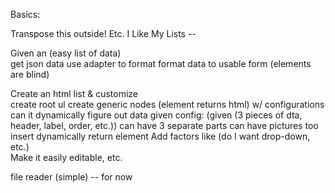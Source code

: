 Basics: 

Transpose this outside! Etc.
I Like My Lists -- 

Given an (easy list of data)  
    get json data
    use adapter to format
        format data to usable form (elements are blind)
        
Create an html list & customize  
    create root ul
    create generic nodes (element returns html) w/ configurations
        can it dynamically figure out data given config:
            (given (3 pieces of dta, header, label, order, etc.))
        can have 3 separate parts
        can have pictures too
    insert dynamically
    return element
Add factors like (do I want drop-down, etc.)  
Make it easily editable, etc.

file reader (simple) -- for now

